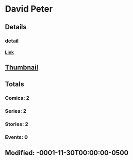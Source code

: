 # David  Peter 
## Details
### detail
#### [Link](http://marvel.com/comics/creators/288/david_peter?utm_campaign=apiRef&utm_source=225578a89fc76f3d20fbffda5d17a88d)
## [Thumbnail](http://i.annihil.us/u/prod/marvel/i/mg/b/40/image_not_available.jpg)
## Totals
### Comics: 2
### Series: 2
### Stories: 2
### Events: 0
## Modified: -0001-11-30T00:00:00-0500